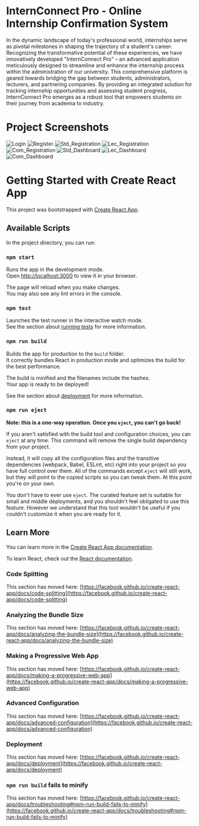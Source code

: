 # InternConnect Pro - Online Internship Confirmation System

In the dynamic landscape of today's professional world, internships serve as pivotal milestones in 
shaping the trajectory of a student's career. Recognizing the transformative potential of these 
experiences, we have innovatively developed "InternConnect Pro" – an advanced application 
meticulously designed to streamline and enhance the internship process within the administration 
of our university. This comprehensive platform is geared towards bridging the gap between 
students, administrators, lecturers, and partnering companies. By providing an integrated solution 
for tracking internship opportunities and assessing student progress, InternConnect Pro emerges 
as a robust tool that empowers students on their journey from academia to industry.

# Project Screenshots

![Login](https://github.com/gschamika/internconnect-frontend/assets/97242725/05941c74-37f6-46c9-844e-68b1dad0c931) 
![Register](https://github.com/gschamika/internconnect-frontend/assets/97242725/c107ac14-55f0-4235-9cdf-78e49e5d3de2)
![Std_Registration](https://github.com/gschamika/internconnect-frontend/assets/97242725/c9420a4d-a9c9-43e1-b0f9-0018e78b4abf)
![Lec_Registration](https://github.com/gschamika/internconnect-frontend/assets/97242725/1cbbd875-176b-42e6-b1ec-5e446772276d)
![Com_Registration](https://github.com/gschamika/internconnect-frontend/assets/97242725/af702805-c1ba-42b8-b39d-26f4f7db6f67)
![Std_Dashboard](https://github.com/gschamika/internconnect-frontend/assets/97242725/5e1d6271-a6b1-4b5d-93f2-089a80fc2fd0)
![Lec_Dashboard](https://github.com/gschamika/internconnect-frontend/assets/97242725/5184d778-d529-4c54-a18a-ca68ef59a168)
![Com_Dashboard](https://github.com/gschamika/internconnect-frontend/assets/97242725/d7cfb428-9777-4f96-b031-3275a46f5d97)

# Getting Started with Create React App

This project was bootstrapped with [Create React App](https://github.com/facebook/create-react-app).

## Available Scripts

In the project directory, you can run:

### `npm start`

Runs the app in the development mode.\
Open [http://localhost:3000](http://localhost:3000) to view it in your browser.

The page will reload when you make changes.\
You may also see any lint errors in the console.

### `npm test`

Launches the test runner in the interactive watch mode.\
See the section about [running tests](https://facebook.github.io/create-react-app/docs/running-tests) for more information.

### `npm run build`

Builds the app for production to the `build` folder.\
It correctly bundles React in production mode and optimizes the build for the best performance.

The build is minified and the filenames include the hashes.\
Your app is ready to be deployed!

See the section about [deployment](https://facebook.github.io/create-react-app/docs/deployment) for more information.

### `npm run eject`

**Note: this is a one-way operation. Once you `eject`, you can't go back!**

If you aren't satisfied with the build tool and configuration choices, you can `eject` at any time. This command will remove the single build dependency from your project.

Instead, it will copy all the configuration files and the transitive dependencies (webpack, Babel, ESLint, etc) right into your project so you have full control over them. All of the commands except `eject` will still work, but they will point to the copied scripts so you can tweak them. At this point you're on your own.

You don't have to ever use `eject`. The curated feature set is suitable for small and middle deployments, and you shouldn't feel obligated to use this feature. However we understand that this tool wouldn't be useful if you couldn't customize it when you are ready for it.

## Learn More

You can learn more in the [Create React App documentation](https://facebook.github.io/create-react-app/docs/getting-started).

To learn React, check out the [React documentation](https://reactjs.org/).

### Code Splitting

This section has moved here: [https://facebook.github.io/create-react-app/docs/code-splitting](https://facebook.github.io/create-react-app/docs/code-splitting)

### Analyzing the Bundle Size

This section has moved here: [https://facebook.github.io/create-react-app/docs/analyzing-the-bundle-size](https://facebook.github.io/create-react-app/docs/analyzing-the-bundle-size)

### Making a Progressive Web App

This section has moved here: [https://facebook.github.io/create-react-app/docs/making-a-progressive-web-app](https://facebook.github.io/create-react-app/docs/making-a-progressive-web-app)

### Advanced Configuration

This section has moved here: [https://facebook.github.io/create-react-app/docs/advanced-configuration](https://facebook.github.io/create-react-app/docs/advanced-configuration)

### Deployment

This section has moved here: [https://facebook.github.io/create-react-app/docs/deployment](https://facebook.github.io/create-react-app/docs/deployment)

### `npm run build` fails to minify

This section has moved here: [https://facebook.github.io/create-react-app/docs/troubleshooting#npm-run-build-fails-to-minify](https://facebook.github.io/create-react-app/docs/troubleshooting#npm-run-build-fails-to-minify)
